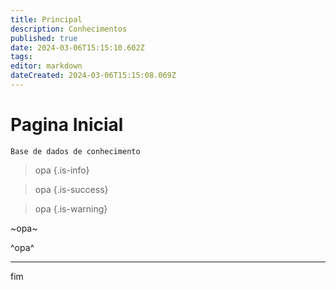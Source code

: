 ```yaml
---
title: Principal
description: Conhecimentos
published: true
date: 2024-03-06T15:15:10.602Z
tags: 
editor: markdown
dateCreated: 2024-03-06T15:15:08.069Z
---
```


# Pagina Inicial
`Base de dados de conhecimento`


> opa
{.is-info}

> opa
{.is-success}

> opa
{.is-warning}

~opa~

^opa^


---

fim